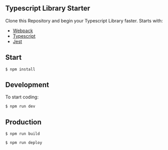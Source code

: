 ## Typescript Library Starter

Clone this Repository and begin your Typescript Library faster.
Starts with:
 - [Webpack](https://webpack.js.org/)
 - [Typescript](https://www.typescriptlang.org/)
 - [Jest](https://facebook.github.io/jest/)


## Start
```
$ npm install
```

## Development
To start coding:
```
$ npm run dev
```

## Production
```
$ npm run build
```
```
$ npm run deploy
```
